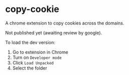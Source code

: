 # copy-cookie

A chrome extension to copy cookies across the domains.

Not published yet (awaiting review by google).

To load the dev version:

1. Go to extension in Chrome
2. Turn on `Developer mode`
3. Click `Load Unpacked`
4. Select the folder
